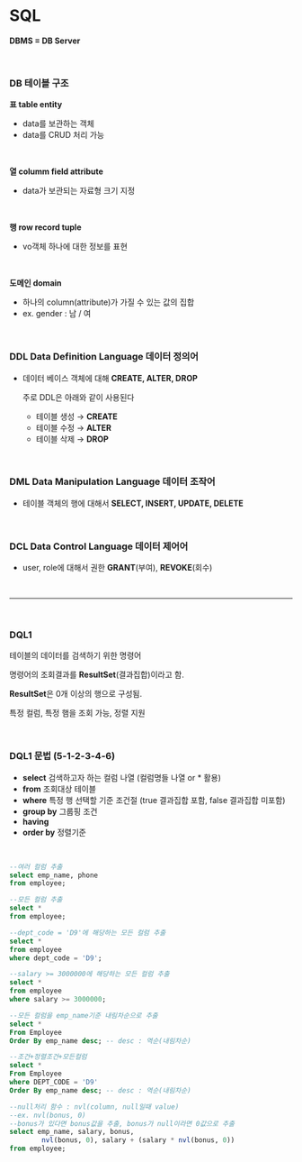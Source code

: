 # SQL

**DBMS = DB Server**

&nbsp;

### DB 테이블 구조
**표 table entity**
- data를 보관하는 객체
- data를 CRUD 처리 가능

&nbsp;

**열 columm field attribute**
- data가 보관되는 자료형 크기 지정

&nbsp;

**행 row record tuple**
- vo객체 하나에 대한 정보를 표현

&nbsp;

**도메인 domain**
- 하나의 column(attribute)가 가질 수 있는 값의 집합
- ex. gender : 남 / 여

&nbsp;

### **DDL  Data Definition Language  데이터 정의어**

- 데이터 베이스 객체에 대해 **CREATE, ALTER, DROP**

    주로 DDL은 아래와 같이 사용된다 

    - 테이블 생성 → **CREATE**
    - 테이블 수정 → **ALTER**
    - 테이블 삭제 → **DROP**

&nbsp;

### DML  **Data Manipulation Language  데이터 조작어**

- 테이블 객체의 행에 대해서 **SELECT, INSERT, UPDATE, DELETE**

&nbsp;

### DCL  **Data Control Language  데이터 제어어**

- user, role에 대해서 권한 **GRANT**(부여), **REVOKE**(회수)

&nbsp;

---

&nbsp;

### DQL1

테이블의 데이터를 검색하기 위한 명령어

명령어의 조회결과를 **ResultSet**(결과집합)이라고 함.

**ResultSet**은 0개 이상의 행으로 구성됨.

특정 컬럼, 특정 햄을 조회 가능, 정렬 지원

&nbsp;

### DQL1 문법 (5-1-2-3-4-6)

- **select** 검색하고자 하는 컬럼 나열 (컬럼명들 나열 or * 활용)
- **from** 조회대상 테이블
- **where** 특정 행 선택할 기준 조건절 (true 결과집합 포함, false 결과집합 미포함)
- **group by** 그룹핑 조건
- **having**
- **order by** 정렬기준

&nbsp;


```sql
--여러 컬럼 추출
select emp_name, phone
from employee;

--모든 컬럼 추출
select *
from employee;

--dept_code = 'D9'에 해당하는 모든 컬럼 추출
select *
from employee
where dept_code = 'D9';

--salary >= 3000000에 해당하는 모든 컬럼 추출
select *
from employee
where salary >= 3000000;

--모든 컬럼을 emp_name기준 내림차순으로 추출
select *
From Employee
Order By emp_name desc; -- desc : 역순(내림차순)

--조건+정렬조건+모든컬럼
select *
From Employee
where DEPT_CODE = 'D9'
Order By emp_name desc; -- desc : 역순(내림차순)

--null처리 함수 : nvl(column, null일때 value)
--ex. nvl(bonus, 0)
--bonus가 있다면 bonus값을 추출, bonus가 null이라면 0값으로 추출
select emp_name, salary, bonus, 
        nvl(bonus, 0), salary + (salary * nvl(bonus, 0))
from employee;
```
